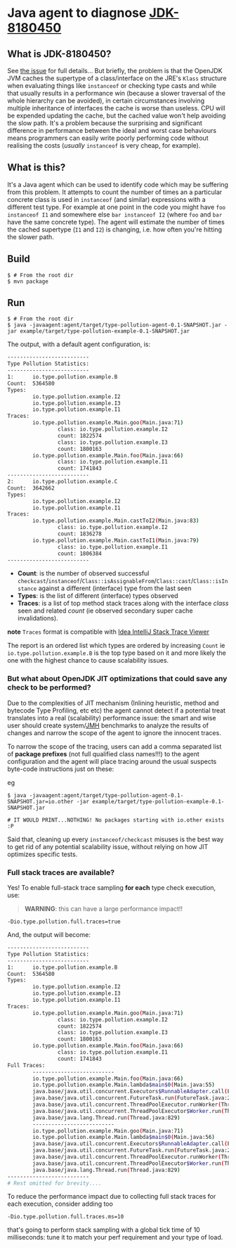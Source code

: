 # Java agent to diagnose [JDK-8180450](https://bugs.openjdk.org/browse/JDK-8180450) 

## What is JDK-8180450?

See [the issue](https://bugs.openjdk.org/browse/JDK-8180450) for full details... 
But briefly, the problem is that the OpenJDK JVM caches the supertype of a class/interface on the JRE's `Klass` structure when evaluating things like `instanceof` or checking type casts and while that usually results in a performance win (because a slower traversal of the whole hierarchy can be avoided), in certain circumstances involving multiple inheritance of interfaces the cache is worse than useless.
CPU will be expended updating the cache, but the cached value won't help avoiding the slow path.
It's a problem because the surprising and significant difference in performance between the ideal and worst case behaviours means programmers can easily write poorly performing code without realising the costs (_usually_ `instanceof` is very cheap, for example).

## What is this?

It's a Java agent which can be used to identify code which may be suffering from this problem.
It attempts to count the number of times an a particular concrete class is used in `instanceof` (and similar) expressions with a different test type.
For example at one point in the code you might have `foo instanceof I1` and somewhere else `bar instanceof I2` (where `foo` and `bar` have the same concrete type).
The agent will estimate the number of times the cached supertype (`I1` and `I2`) is changing, i.e. how often you're hitting the slower path.

## Build

```
$ # From the root dir
$ mvn package
```

## Run

```
$ # From the root dir
$ java -javaagent:agent/target/type-pollution-agent-0.1-SNAPSHOT.jar -jar example/target/type-pollution-example-0.1-SNAPSHOT.jar 
```
The output, with a default agent configuration, is:
```bash
--------------------------
Type Pollution Statistics:
--------------------------
1:      io.type.pollution.example.B
Count:  5364580
Types:
        io.type.pollution.example.I2
        io.type.pollution.example.I3
        io.type.pollution.example.I1
Traces:
        io.type.pollution.example.Main.goo(Main.java:71)
                class: io.type.pollution.example.I2
                count: 1822574
                class: io.type.pollution.example.I3
                count: 1800163
        io.type.pollution.example.Main.foo(Main.java:66)
                class: io.type.pollution.example.I1
                count: 1741843
--------------------------
2:      io.type.pollution.example.C
Count:  3642662
Types:
        io.type.pollution.example.I2
        io.type.pollution.example.I1
Traces:
        io.type.pollution.example.Main.castToI2(Main.java:83)
                class: io.type.pollution.example.I2
                count: 1836278
        io.type.pollution.example.Main.castToI1(Main.java:79)
                class: io.type.pollution.example.I1
                count: 1806384
--------------------------
```
- **Count**: is the number of observed successful `checkcast`/`instanceof`/`Class::isAssignableFrom`/`Class::cast`/`Class::isInstance` 
against a different (interface) type from the last seen
- **Types**: is the list of different (interface) types observed
- **Traces**: is a list of top method stack traces along with the interface *class* seen and related *count* (ie observed 
secondary super cache invalidations). 

**note** `Traces` format is compatible with
  [Idea IntelliJ Stack Trace Viewer](https://www.jetbrains.com/help/idea/analyzing-external-stacktraces.html) 

The report is an ordered list which types are ordered by increasing `Count` ie
`io.type.pollution.example.B` is the top type based on it and more likely the one with the highest chance
to cause scalability issues.

### But what about OpenJDK JIT optimizations that could save any check to be performed?

Due to the complexities of JIT mechanism (Inlining heuristic, method and bytecode Type Profiling, etc etc)
the agent cannot detect if a potential treat translates into a real (scalability) performance issue:
the smart and wise user should create system/[JMH](https://github.com/openjdk/jmh) benchmarks to analyze the 
results of changes and narrow the scope of the agent to ignore the innocent traces.

To narrow the scope of the tracing, users can add a comma separated list of **package prefixes** (not full qualified class names!!!) 
to the agent configuration and the agent will place tracing around the usual suspects byte-code instructions just on these:

eg
```
$ java -javaagent:agent/target/type-pollution-agent-0.1-SNAPSHOT.jar=io.other -jar example/target/type-pollution-example-0.1-SNAPSHOT.jar

# IT WOULD PRINT...NOTHING! No packages starting with io.other exists :P 
```

Said that, cleaning up every `instanceof/checkcast` misuses is the best way to get rid 
of any potential scalability issue, without relying on how JIT optimizes specific tests.

### Full stack traces are available?

Yes!
To enable full-stack trace sampling **for each** type check execution, use:
> **WARNING**: this can have a large performance impact!!
```
-Dio.type.pollution.full.traces=true
```

And, the output will become:
```bash
--------------------------
Type Pollution Statistics:
--------------------------
1:      io.type.pollution.example.B
Count:  5364580
Types:
        io.type.pollution.example.I2
        io.type.pollution.example.I3
        io.type.pollution.example.I1
Traces:
        io.type.pollution.example.Main.goo(Main.java:71)
                class: io.type.pollution.example.I2
                count: 1822574
                class: io.type.pollution.example.I3
                count: 1800163
        io.type.pollution.example.Main.foo(Main.java:66)
                class: io.type.pollution.example.I1
                count: 1741843
Full Traces:
        --------------------------
        io.type.pollution.example.Main.foo(Main.java:66)
        io.type.pollution.example.Main.lambda$main$0(Main.java:55)
        java.base/java.util.concurrent.Executors$RunnableAdapter.call(Executors.java:515)
        java.base/java.util.concurrent.FutureTask.run(FutureTask.java:264)
        java.base/java.util.concurrent.ThreadPoolExecutor.runWorker(ThreadPoolExecutor.java:1128)
        java.base/java.util.concurrent.ThreadPoolExecutor$Worker.run(ThreadPoolExecutor.java:628)
        java.base/java.lang.Thread.run(Thread.java:829)
        --------------------------
        io.type.pollution.example.Main.goo(Main.java:71)
        io.type.pollution.example.Main.lambda$main$0(Main.java:56)
        java.base/java.util.concurrent.Executors$RunnableAdapter.call(Executors.java:515)
        java.base/java.util.concurrent.FutureTask.run(FutureTask.java:264)
        java.base/java.util.concurrent.ThreadPoolExecutor.runWorker(ThreadPoolExecutor.java:1128)
        java.base/java.util.concurrent.ThreadPoolExecutor$Worker.run(ThreadPoolExecutor.java:628)
        java.base/java.lang.Thread.run(Thread.java:829)
--------------------------        
# Rest omitted for brevity....
```
To reduce the performance impact due to collecting full stack traces for each execution, consider adding too
```
-Dio.type.pollution.full.traces.ms=10
```
that's going to perform stack sampling with a global tick time of 10 milliseconds: tune it to match your perf requirement
and your type of load.

